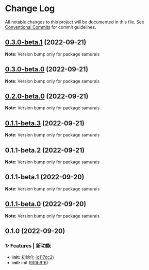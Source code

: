 # Change Log

All notable changes to this project will be documented in this file.
See [Conventional Commits](https://conventionalcommits.org) for commit guidelines.

## [0.3.0-beta.1](https://github.com/samurais-app/samurais-app/compare/v0.3.0-beta.0...v0.3.0-beta.1) (2022-09-21)

**Note:** Version bump only for package samurais





## [0.3.0-beta.0](https://github.com/samurais-app/samurais-app/compare/v0.2.0-beta.0...v0.3.0-beta.0) (2022-09-21)

**Note:** Version bump only for package samurais





## [0.2.0-beta.0](https://github.com/samurais-app/samurais-app/compare/v0.1.1-beta.3...v0.2.0-beta.0) (2022-09-21)

**Note:** Version bump only for package samurais






## [0.1.1-beta.3](https://github.com/samurais-app/samurais-app/compare/v0.1.1-beta.2...v0.1.1-beta.3) (2022-09-21)

**Note:** Version bump only for package samurais






## 0.1.1-beta.2 (2022-09-21)

**Note:** Version bump only for package samurais





## 0.1.1-beta.1 (2022-09-20)

**Note:** Version bump only for package samurais





## [0.1.1-beta.0](https://github.com/samurais-app/samurais-app/compare/v0.1.0...v0.1.1-beta.0) (2022-09-20)

**Note:** Version bump only for package samurais





## 0.1.0 (2022-09-20)


### ✨ Features | 新功能

* **init:** 初始化 ([c117dc2](https://github.com/samurais-app/samurais-app/commit/c117dc2300dfd414443d0375f66be434662f6ad4))
* **init:** init ([9f0b9f6](https://github.com/samurais-app/samurais-app/commit/9f0b9f6ba1075fe9ea390864511d155dc63378fa))
